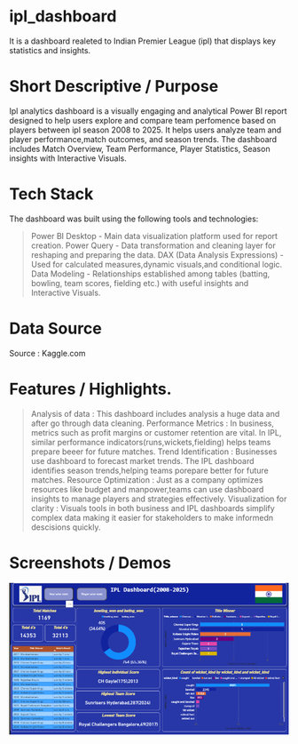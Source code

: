# ipl_dashboard 
It is a dashboard realeted to Indian Premier League (ipl) that displays key statistics and insights.

# Short Descriptive / Purpose
Ipl analytics dashboard is a visually engaging and analytical Power BI report designed to help users explore and compare team perfomence based on players between ipl season 2008 to 2025. It helps users analyze team and player performance,match outcomes, and season trends. The dashboard includes Match Overview, Team Performance, Player Statistics, Season insights with Interactive Visuals.

# Tech Stack
The dashboard was built using the following tools and technologies:
> Power BI Desktop - Main data visualization platform used for report creation.
> Power Query - Data transformation and cleaning layer for reshaping and preparing the data.
> DAX (Data Analysis Expressions) - Used for calculated measures,dynamic visuals,and conditional logic.
> Data Modeling - Relationships established among tables (batting, bowling, team scores, fielding etc.) with useful insights and Interactive Visuals.

# Data Source
Source : Kaggle.com
 
# Features / Highlights.
> Analysis of data : This dashboard includes analysis a huge data and after go through data cleaning.
> Performance Metrics : In business, metrics such as profit margins or customer retention are vital. In IPL, similar performance indicators(runs,wickets,fielding) helps teams prepare beeer for future matches.
> Trend Identification : Businesses use dashboard to forecast market trends. The IPL dashboard identifies season trends,helping teams porepare better for future matches.
> Resource Optimization : Just as a company optimizes resources like budget and manpower,teams can use dashboard insights to manage players and strategies effectively.
> Visualization for clarity : Visuals tools in both business and IPL dashboards simplify complex data making it easier for stakeholders to make informedn descisions quickly.

# Screenshots / Demos
![Dashboard Preview](https://github.com/Faisal-DS6394/ipl_dashboard/blob/main/ipl_dahboard.png)
